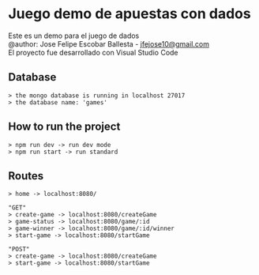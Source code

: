 
# Juego demo de apuestas con dados
Este es un demo para el juego de dados <br>
@author: Jose Felipe Escobar Ballesta - jfejose10@gmail.com <br>
El proyecto fue desarrollado con Visual Studio Code

## Database
    > the mongo database is running in localhost 27017
    > the database name: 'games'
## How to run the project
    > npm run dev -> run dev mode
    > npm run start -> run standard

## Routes
    > home -> localhost:8080/

    "GET"
    > create-game -> localhost:8080/createGame
    > game-status -> localhost:8080/game/:id
    > game-winner -> localhost:8080/game/:id/winner
    > start-game -> localhost:8080/startGame

    "POST"
    > create-game -> localhost:8080/createGame
    > start-game -> localhost:8080/startGame
